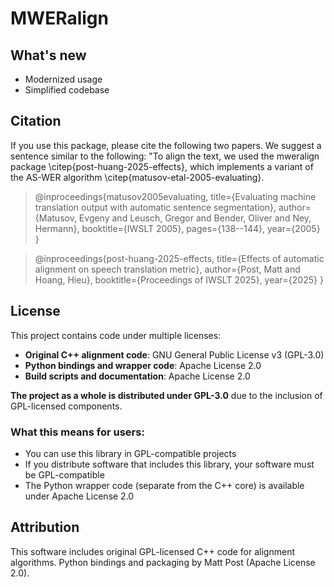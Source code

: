 # MWERalign

## What's new

- Modernized usage
- Simplified codebase

## Citation

If you use this package, please cite the following two papers. We suggest a sentence
similar to the following: "To align the text, we used the mweralign package \citep{post-huang-2025-effects},
which implements a variant of the AS-WER algorithm \citep{matusov-etal-2005-evaluating}.

> @inproceedings{matusov2005evaluating,
>   title={Evaluating machine translation output with automatic sentence segmentation},
>   author={Matusov, Evgeny and Leusch, Gregor and Bender, Oliver and Ney, Hermann},
>   booktitle={IWSLT 2005},
>   pages={138--144},
>   year={2005}
> }

> @inproceedings{post-huang-2025-effects,
>   title={Effects of automatic alignment on speech translation metric},
>   author={Post, Matt and Hoang, Hieu},
>   booktitle={Proceedings of IWSLT 2025},
>   year={2025}
> }


## License

This project contains code under multiple licenses:

- **Original C++ alignment code**: GNU General Public License v3 (GPL-3.0)
- **Python bindings and wrapper code**: Apache License 2.0
- **Build scripts and documentation**: Apache License 2.0

**The project as a whole is distributed under GPL-3.0** due to the inclusion of GPL-licensed components.

### What this means for users:
- You can use this library in GPL-compatible projects
- If you distribute software that includes this library, your software must be GPL-compatible
- The Python wrapper code (separate from the C++ core) is available under Apache License 2.0

## Attribution
This software includes original GPL-licensed C++ code for alignment algorithms.
Python bindings and packaging by Matt Post (Apache License 2.0).
